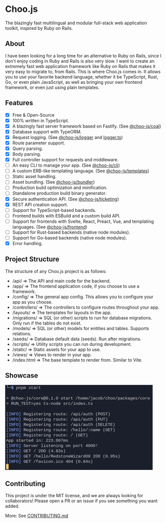 # Choo.js

The blazingly fast multilingual and modular full-stack web application toolkit, inspired by Ruby on Rails.

## About

I have been looking for a long time for an alternative to Ruby on Rails, since I
don't enjoy coding in Ruby and Rails is also very slow. I want to create an
extremely fast web application framework like Ruby on Rails that makes it very
easy to migrate to, from Rails. This is where Choo.js comes in. It allows you
to use your favorite backend language, whether it be TypeScript, Rust, Go,
or even plain JavaScript, as well as bringing your own frontend framework, or
even just using plain templates.

## Features

- [x] Free & Open-Source
- [x] 100% written in TypeScript.
- [x] A blazingly fast server framework based on Fastify. (See [@choo-js/coal](packages/coal/))
- [x] Database support with TypeORM.
- [x] Request logging. (See [@choo-js/logger](packages/logger/) and [logger.ts](packages/coal/src/middleware/logger.ts))
- [x] Route parameter support.
- [x] Query parsing.
- [x] Body parsing.
- [x] Full controller support for requests and middleware.
- [ ] An easy CLI to manage your app. (See [@choo-js/cli](packages/cli/))
- [ ] A custom ERB-like templating language. (See [@choo-js/templates](packages/templates/))
- [ ] Static asset handling.
- [ ] Asset bundling. (See [@choo-js/bundler](packages/bundler/))
- [ ] Production build optimization and minification.
- [ ] Standalone production build binary generator.
- [x] Secure authentication API. (See [@choo-js/ticketing](packages/ticketing/))
- [x] REST API creation support.
- [ ] Support for TypeScript-based backends.
- [ ] Frontend builds with ESBuild and a custom build API.
- [ ] Support for frontends with Svelte, React, Preact, Vue, and templating languages. (See [@choo-js/frontend](packages/frontend/))
- [ ] Support for Rust-based backends (native node modules).
- [ ] Support for Go-based backends (native node modules).
- [x] Error handling.

## Project Structure

The structure of any Choo.js project is as follows:

- /api/ => The API and main code for the backend.
- /app/ => The frontend application code, if you choose to use a framework.
- /config/ => The general app config. This allows you to configure your app as you choose.
- /controllers/ => The controllers to configure routes throughout your app.
- /layouts/ => The templates for layouts in the app.
- /migrations/ => SQL (or other) scripts to run for database migrations. Only run if the tables do not exist.
- /models/ => SQL (or other) models for entities and tables. Supports relations.
- /seeds/ => Database default data (seeds). Run after migrations.
- /scripts/ => Utility scripts you can run during development.
- /static/ => Static assets for your app to use.
- /views/ => Views to render in your app.
- /index.html => The base template to render from. Similar to Vite.

## Showcase

![Feature Showcase](./media/features.png)

## Contributing

This project is under the MIT license, and we are always looking for collaborators! Please open a PR or an issue if you see something you want added.

More: See [CONTRIBUTING.md](CONTRIBUTING.md)
